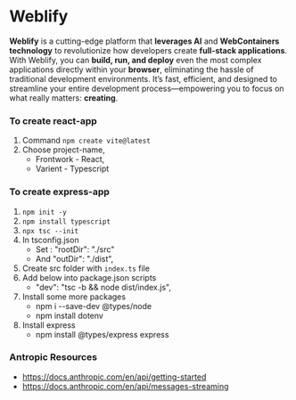 # Weblify

**Weblify** is a cutting-edge platform that **leverages AI** and **WebContainers technology** to revolutionize how developers create **full-stack applications**. With Weblify, you can **build, run, and deploy** even the most complex applications directly within your **browser**, eliminating the hassle of traditional development environments. It’s fast, efficient, and designed to streamline your entire development process—empowering you to focus on what really matters: **creating**.

### To create react-app

1. Command `npm create vite@latest`
2. Choose project-name,
   - Frontwork - React,
   - Varient - Typescript

### To create express-app

1. `npm init -y`
2. `npm install typescript`
3. `npx tsc --init`
4. In tsconfig.json
   - Set : "rootDir": "./src"
   - And "outDir": "./dist",
5. Create src folder with `index.ts` file
6. Add below into package.json scripts
   - "dev": "tsc -b && node dist/index.js",
7. Install some more packages
   - npm i --save-dev @types/node
   - npm install dotenv
8. Install express
   - npm install @types/express express

### Antropic Resources

- https://docs.anthropic.com/en/api/getting-started
- https://docs.anthropic.com/en/api/messages-streaming
